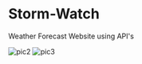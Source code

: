 # Storm-Watch

Weather Forecast Website using API's


![pic2](https://github.com/PallaviHarish/Storm-Watch/assets/106737458/e8e5bd93-c35e-499d-a757-e41a79bc8fa7)
![pic3](https://github.com/PallaviHarish/Storm-Watch/assets/106737458/7dca9879-48f0-4f59-989c-ba3bbaec5092)
